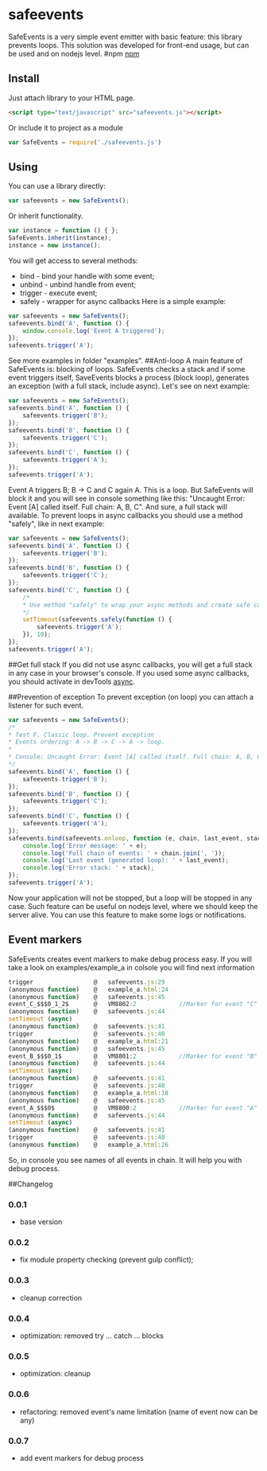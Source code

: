 # safeevents
SafeEvents is a very simple event emitter with basic feature: this library prevents loops. This solution was developed for front-end usage, but can be used and on nodejs level.
#npm
[npm](https://www.npmjs.com/package/safeevents) 
## Install
Just attach library to your HTML page.
```html
<script type="text/javascript" src="safeevents.js"></script>
```
Or include it to project as a module
```javascript
var SafeEvents = require('./safeevents.js')
```
## Using
You can use a library directly:
```javascript
var safeevents = new SafeEvents();
```
Or inherit functionality.
```javascript
var instance = function () { };
SafeEvents.inherit(instance);
instance = new instance();
```
You will get access to several methods:
* bind - bind your handle with some event;
* unbind - unbind handle from event;
* trigger - execute event;
* safely - wrapper for async callbacks
Here is a simple example:
```javascript
var safeevents = new SafeEvents();
safeevents.bind('A', function () {
    window.console.log('Event A triggered');
});
safeevents.trigger('A');
```
See more examples in folder "examples".
##Anti-loop
A main feature of SafeEvents is: blocking of loops. SafeEvents checks a stack and if some event triggers itself, SaveEvents blocks a process (block loop), generates an exception (with a full stack, include async).
Let's see on next example:
```javascript
var safeevents = new SafeEvents();
safeevents.bind('A', function () {
    safeevents.trigger('B');
});
safeevents.bind('B', function () {
    safeevents.trigger('C');
});
safeevents.bind('C', function () {
    safeevents.trigger('A');
});
safeevents.trigger('A');
```
Event A triggers B; B -> C and C again A. This is a loop. But SafeEvents will block it and you will see in console something like this: "Uncaught Error: Event [A] called itself. Full chain: A, B, C". And sure, a full stack will available.
To prevent loops in async callbacks you should use a method "safely", like in next example:
```javascript
var safeevents = new SafeEvents();
safeevents.bind('A', function () {
    safeevents.trigger('B');
});
safeevents.bind('B', function () {
    safeevents.trigger('C');
});
safeevents.bind('C', function () {
    /*
    * Use method "safely" to wrap your async methods and create safe callback.
    */
    setTimeout(safeevents.safely(function () {
        safeevents.trigger('A');
    }), 10);
});
safeevents.trigger('A');
```
##Get full stack
If you did not use async callbacks, you will get a full stack in any case in your browser's console. If you used some async callbacks, you should activate in devTools [async](https://developers.google.com/web/tools/chrome-devtools/javascript/step-code#enable_the_async_call_stack).

##Prevention of exception
To prevent exception (on loop) you can attach a listener for such event.
```javascript
var safeevents = new SafeEvents();
/*
* Test F. Classic loop. Prevent exception
* Events ordering: A -> B -> C -> A -> loop.
*
* Console: Uncaught Error: Event [A] called itself. Full chain: A, B, C
*/
safeevents.bind('A', function () {
    safeevents.trigger('B');
});
safeevents.bind('B', function () {
    safeevents.trigger('C');
});
safeevents.bind('C', function () {
    safeevents.trigger('A');
});
safeevents.bind(safeevents.onloop, function (e, chain, last_event, stack) {
    console.log('Error message: ' + e);
    console.log('Full chain of events: ' + chain.join(', '));
    console.log('Last event (generated loop): ' + last_event);
    console.log('Error stack: ' + stack);
});
safeevents.trigger('A');
```
Now your application will not be stopped, but a loop will be stopped in any case. Such feature can be useful on nodejs level, where we should keep the server alive. You can use this feature to make some logs or notifications. 

## Event markers
SafeEvents creates event markers to make debug process easy. If you will take a look on examples/example_a in colsole you will find next information

```javascript
trigger                 @	safeevents.js:29
(anonymous function)    @	example_a.html:24
(anonymous function)    @	safeevents.js:45
event_C_$$$0_1_2$       @	VM8802:2			//Marker for event "C"
(anonymous function)    @	safeevents.js:44
setTimeout (async)		
(anonymous function)    @	safeevents.js:41
trigger                 @	safeevents.js:40
(anonymous function)    @	example_a.html:21
(anonymous function)    @	safeevents.js:45
event_B_$$$0_1$			@	VM8801:2			//Marker for event "B"
(anonymous function)    @	safeevents.js:44
setTimeout (async)		
(anonymous function)    @	safeevents.js:41
trigger                 @	safeevents.js:40
(anonymous function)    @	example_a.html:18
(anonymous function)    @	safeevents.js:45
event_A_$$$0$			@	VM8800:2			//Marker for event "A"
(anonymous function)    @	safeevents.js:44
setTimeout (async)		
(anonymous function)    @	safeevents.js:41
trigger                 @	safeevents.js:40
(anonymous function)    @	example_a.html:26
```
So, in console you see names of all events in chain. It will help you with debug process.

##Changelog
### 0.0.1
* base version

### 0.0.2
* fix module property checking (prevent gulp conflict);

### 0.0.3
* cleanup correction

### 0.0.4
* optimization: removed try ... catch ... blocks

### 0.0.5
* optimization: cleanup

### 0.0.6
* refactoring: removed event's name limitation (name of event now can be any)

### 0.0.7
* add event markers for debug process